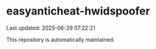 # easyanticheat-hwidspoofer

Last updated: 2025-06-29 07:22:21

This repository is automatically maintained.
